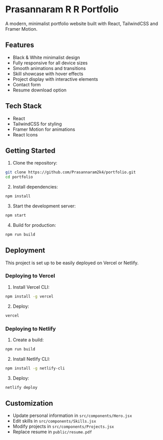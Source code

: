 # Prasannaram R R Portfolio

A modern, minimalist portfolio website built with React, TailwindCSS and Framer Motion.

## Features

- Black & White minimalist design
- Fully responsive for all device sizes
- Smooth animations and transitions
- Skill showcase with hover effects
- Project display with interactive elements
- Contact form
- Resume download option

## Tech Stack

- React
- TailwindCSS for styling
- Framer Motion for animations
- React Icons

## Getting Started

1. Clone the repository:
```bash
git clone https://github.com/Prasannaram2k4/portfolio.git
cd portfolio
```

2. Install dependencies:
```bash
npm install
```

3. Start the development server:
```bash
npm start
```

4. Build for production:
```bash
npm run build
```

## Deployment

This project is set up to be easily deployed on Vercel or Netlify.

### Deploying to Vercel

1. Install Vercel CLI:
```bash
npm install -g vercel
```

2. Deploy:
```bash
vercel
```

### Deploying to Netlify

1. Create a build:
```bash
npm run build
```

2. Install Netlify CLI:
```bash
npm install -g netlify-cli
```

3. Deploy:
```bash
netlify deploy
```

## Customization

- Update personal information in `src/components/Hero.jsx`
- Edit skills in `src/components/Skills.jsx`
- Modify projects in `src/components/Projects.jsx`
- Replace resume in `public/resume.pdf`